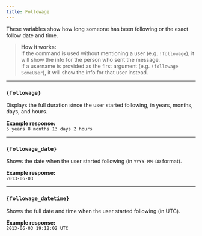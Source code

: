```yaml
---
title: Followage
---
```

These variables show how long someone has been following or the exact follow date and time.

> **How it works:**  
> If the command is used without mentioning a user (e.g. `!followage`), it will show the info for the person who sent the message.  
> If a username is provided as the first argument (e.g. `!followage SomeUser`), it will show the info for that user instead.

---

### `{followage}`  
Displays the full duration since the user started following, in years, months, days, and hours.

**Example response:**  
`5 years 8 months 13 days 2 hours`

---

### `{followage_date}`  
Shows the date when the user started following (in `YYYY-MM-DD` format).

**Example response:**  
`2013-06-03`

---

### `{followage_datetime}`  
Shows the full date and time when the user started following (in UTC).

**Example response:**  
`2013-06-03 19:12:02 UTC`
